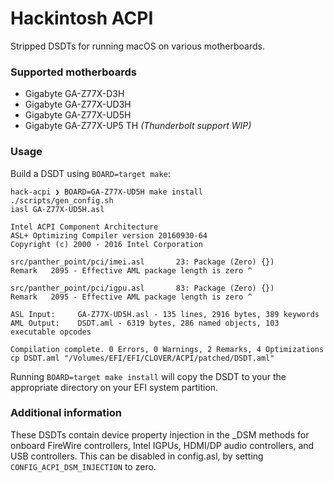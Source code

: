 # Hackintosh ACPI
Stripped DSDTs for running macOS on various motherboards.

### Supported motherboards
 - Gigabyte GA-Z77X-D3H
 - Gigabyte GA-Z77X-UD3H
 - Gigabyte GA-Z77X-UD5H
 - Gigabyte GA-Z77X-UP5 TH *(Thunderbolt support WIP)*

### Usage
Build a DSDT using `BOARD=target make`:

```
hack-acpi ❯ BOARD=GA-Z77X-UD5H make install
./scripts/gen_config.sh
iasl GA-Z77X-UD5H.asl

Intel ACPI Component Architecture
ASL+ Optimizing Compiler version 20160930-64
Copyright (c) 2000 - 2016 Intel Corporation

src/panther_point/pci/imei.asl       23: Package (Zero) {})
Remark   2095 - Effective AML package length is zero ^

src/panther_point/pci/igpu.asl       83: Package (Zero) {})
Remark   2095 - Effective AML package length is zero ^

ASL Input:     GA-Z77X-UD5H.asl - 135 lines, 2916 bytes, 389 keywords
AML Output:    DSDT.aml - 6319 bytes, 286 named objects, 103 executable opcodes

Compilation complete. 0 Errors, 0 Warnings, 2 Remarks, 4 Optimizations
cp DSDT.aml "/Volumes/EFI/EFI/CLOVER/ACPI/patched/DSDT.aml"
```

Running `BOARD=target make install` will copy the DSDT to your the appropriate directory on your EFI system partition.

### Additional information
These DSDTs contain device property injection in the _DSM methods for onboard FireWire controllers, Intel IGPUs, HDMI/DP audio controllers, and USB controllers. This can be disabled in config.asl, by setting `CONFIG_ACPI_DSM_INJECTION` to zero.
